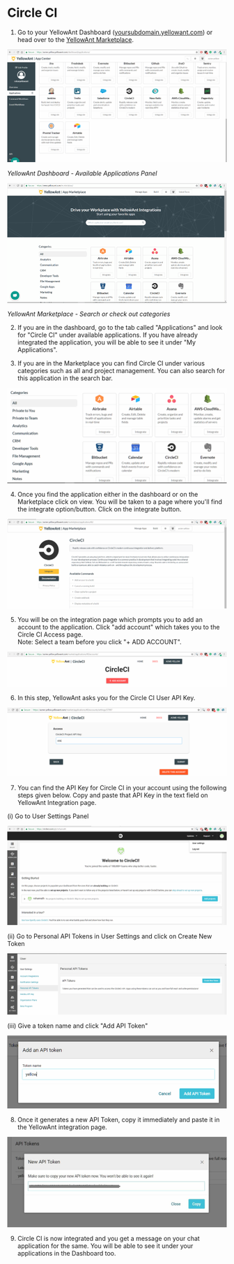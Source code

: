 # Circle CI

1. Go to your YellowAnt Dashboard \([yoursubdomain.yellowant.com](https://github.com/yellowanthq/yellowant-help-center/tree/bdad19066023aa6a8b667a1d6f05b72945b49759/yoursubdomain.yellowant.com)\) or head over to the [YellowAnt Marketplace](https://www.yellowant.com/marketplace). 

![](../../.gitbook/assets/image%20%2840%29.png)

_YellowAnt Dashboard - Available Applications Panel_

![](../../.gitbook/assets/image%20%28289%29.png)

_YellowAnt Marketplace - Search or check out categories_

2. If you are in the dashboard, go to the tab called "Applications" and look for "Circle CI" under available applications. If you have already integrated the application, you will be able to see it under "My Applications".

3. If you are in the Marketplace you can find Circle CI under various categories such as all and project management. You can also search for this application in the search bar.  


![](../../.gitbook/assets/image%20%2889%29.png)

4. Once you find the application either in the dashboard or on the Marketplace click on view. You will be taken to a page where you'll find the integrate option/button. Click on the integrate button.  


![](../../.gitbook/assets/image%20%2837%29.png)

5. You will be on the integration page which prompts you to add an account to the application. Click "add account" which takes you to the Circle CI Access page.  
Note: Select a team before you click "+ ADD ACCOUNT".  


![](../../.gitbook/assets/image%20%28138%29.png)

6. In this step, YellowAnt asks you for the Circle CI User API Key.  


![](../../.gitbook/assets/image%20%28113%29.png)

7. You can find the API Key for Circle CI in your account using the following steps given below. Copy and paste that API Key in the text field on YellowAnt Integration page.

\(i\) Go to User Settings Panel

![](../../.gitbook/assets/image%20%28285%29.png)

\(ii\) Go to Personal API Tokens in User Settings and click on Create New Token

![](../../.gitbook/assets/image%20%28136%29.png)

\(iii\) Give a token name and click "Add API Token"

![](../../.gitbook/assets/image%20%2894%29.png)

8. Once it generates a new API Token, copy it immediately and paste it in the YellowAnt integration page.

![](../../.gitbook/assets/image%20%28169%29.png)

9. Circle CI is now integrated and you get a message on your chat application for the same. You will be able to see it under your applications in the Dashboard too.

